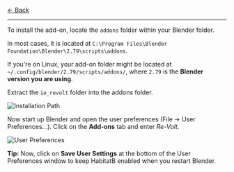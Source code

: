 [$\leftarrow$ Back](../index.html)

---

To install the add-on, locate the `addons` folder within your Blender folder.

In most cases, it is located at `C:\Program Files\Blender Foundation\Blender\2.79\scripts\addons`.

If you're on Linux, your add-on folder might be located at `~/.config/blender/2.79/scripts/addons/`, where `2.79` is the **Blender version you are using**.  

Extract the `io_revolt` folder into the addons folder.

![Installation Path](https://github.com/Yethiel/re-volt-addon/blob/dev/docs/installation/addon_path.png?raw=true)

Now start up Blender and open the user preferences (File -> User Preferences...). Click on the **Add-ons** tab and enter *Re-Volt*.

![User Preferences](https://github.com/Yethiel/re-volt-addon/blob/dev/docs/installation/user_preferences.png?raw=true)

**Tip:** Now, click on **Save User Settings** at the bottom of the User Preferences window to keep HabitatB enabled when you restart Blender.
